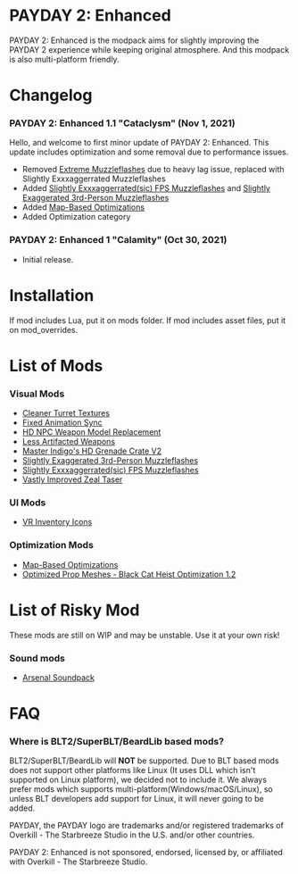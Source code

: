 # PAYDAY 2: Enhanced
PAYDAY 2: Enhanced is the modpack aims for slightly improving the PAYDAY 2 experience while keeping original atmosphere. And this modpack is also multi-platform friendly.

# Changelog
### PAYDAY 2: Enhanced 1.1 "Cataclysm" (Nov 1, 2021)
Hello, and welcome to first minor update of PAYDAY 2: Enhanced. This update includes optimization and some removal due to performance issues.

- Removed [Extreme Muzzleflashes](https://modworkshop.net/mod/17863) due to heavy lag issue, replaced with Slightly Exxxaggerrated Muzzleflashes
- Added [Slightly Exxxaggerrated(sic) FPS Muzzleflashes](https://modworkshop.net/mod/26054) and [Slightly Exaggerated 3rd-Person Muzzleflashes](https://modworkshop.net/mod/25764)
- Added [Map-Based Optimizations](https://modworkshop.net/mod/30521)
- Added Optimization category

### PAYDAY 2: Enhanced 1 "Calamity" (Oct 30, 2021)
- Initial release.

# Installation
If mod includes Lua, put it on mods folder. If mod includes asset files, put it on mod_overrides.

# List of Mods
### Visual Mods
- [Cleaner Turret Textures](https://modworkshop.net/mod/22998)
- [Fixed Animation Sync](https://modworkshop.net/mod/32528)
- [HD NPC Weapon Model Replacement](https://modworkshop.net/mod/34740)
- [Less Artifacted Weapons](https://modworkshop.net/mod/29100)
- [Master Indigo's HD Grenade Crate V2](https://modworkshop.net/mod/12404)
- [Slightly Exaggerated 3rd-Person Muzzleflashes](https://modworkshop.net/mod/25764)
- [Slightly Exxxaggerrated(sic) FPS Muzzleflashes](https://modworkshop.net/mod/26054)
- [Vastly Improved Zeal Taser](https://modworkshop.net/mod/22882)

### UI Mods
- [VR Inventory Icons](https://modworkshop.net/mod/22147)

### Optimization Mods
- [Map-Based Optimizations](https://modworkshop.net/mod/30521)
- [Optimized Prop Meshes - Black Cat Heist Optimization 1.2](https://modworkshop.net/mod/34645)

# List of Risky Mod
These mods are still on WIP and may be unstable. Use it at your own risk!

### Sound mods
- [Arsenal Soundpack](https://modworkshop.net/mod/25202)

# FAQ
### Where is BLT2/SuperBLT/BeardLib based mods?
BLT2/SuperBLT/BeardLib will **NOT** be supported. Due to BLT based mods does not support other platforms like Linux (It uses DLL which isn't supported on Linux platform), we decided not to include it. We always prefer mods which supports multi-platform(Windows/macOS/Linux), so unless BLT developers add support for Linux, it will never going to be added.

PAYDAY, the PAYDAY logo are trademarks and/or registered trademarks of Overkill - The Starbreeze Studio in the U.S. and/or other countries.

PAYDAY 2: Enhanced is not sponsored, endorsed, licensed by, or affiliated with Overkill - The Starbreeze Studio. 
